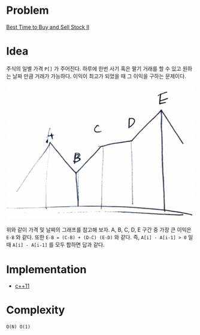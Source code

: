 # Problem

[Best Time to Buy and Sell Stock II](https://leetcode.com/problems/best-time-to-buy-and-sell-stock-ii/)

# Idea

주식의 일별 가격 `P[]` 가 주어진다. 하루에 한번 사기 혹은 팔기 거래를 할 수 있고 원하는 날짜 만큼 거래가 가능하다. 이익이 최고가 되었을 때 그 이익을 구하는 문제이다.

![](graph.png)

위와 같이 가격 및 날짜의 그래프를 참고해 보자. A, B, C, D, E 구간 중 가장 큰 이익은 `E-B` 와 같다. 또한 `E-B = (C-B) + (D-C) (E-D)` 와 같다. 즉, `A[i] - A[i-1] > 0` 일때 `A[i] - A[i-1]` 를 모두 합하면 답과 같다.

# Implementation

* [c++11](a.cpp)

# Complexity

```
O(N) O(1)
```
